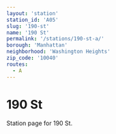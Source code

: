 ```yaml
---
layout: 'station'
station_id: 'A05'
slug: '190-st'
name: '190 St'
permalink: '/stations/190-st-a/'
borough: 'Manhattan'
neighborhood: 'Washington Heights'
zip_code: '10040'
routes:
  - A
---
```

# 190 St

Station page for 190 St.
